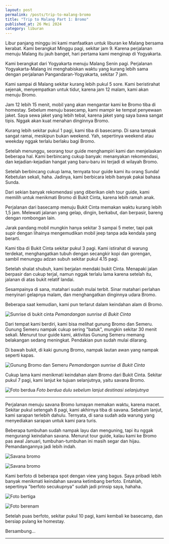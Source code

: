 ```yaml
---
layout: post
permalink: /posts/trip-to-malang-bromo
title: "Trip to Malang Part 1: Bromo"
published_at: 26 Mei 2024
category: liburan
---
```


Libur panjang minggu ini kami manfaatkan untuk liburan ke Malang bersama kerabat. Kami berangkat Minggu pagi, sekitar jam 9. Karena perjalanan menuju Malang itu jauh banget, hari pertama kami menginap di Yogyakarta.

Kami berangkat dari Yogyakarta menuju Malang Senin pagi. Perjalanan Yogyakarta-Malang ini menghabiskan waktu yang kurang lebih sama dengan perjalanan Pangandaran-Yogyakarta, sekitar 7 jam. 

Kami sampai di Malang sekitar kurang lebih pukul 5 sore. Kami beristirahat sejenak, menyempatkan untuk tidur, karena jam 12 malam, kami akan menuju Bromo.

Jam 12 lebih 15 menit, mobil yang akan mengantar kami ke Bromo tiba di homestay. Sebelum menuju basecamp, kami mampir ke tempat penyewaan jaket. Saya sewa jaket yang lebih tebal, karena jaket yang saya bawa sangat tipis. Nggak akan kuat menahan dinginnya Bromo.

Kurang lebih sekitar pukul 1 pagi, kami tiba di basecamp. Di sana tampak sangat ramai, meskipun bukan weekend. Yah, sepertinya weekend atau weekday nggak terlalu berlaku bagi Bromo.

Setelah menunggu, seorang tour guide menghampiri kami dan menjelaskan beberapa hal. Kami berbincang cukup banyak: menanyakan rekomendasi, dan kejadian-kejadian hangat yang baru-baru ini terjadi di wilayah Bromo.

Setelah berbincang cukup lama, ternyata tour guide kami itu orang Sunda! Kebetulan sekali, haha. Jadinya, kami berbicara lebih banyak pakai bahasa Sunda.

Dari sekian banyak rekomendasi yang diberikan oleh tour guide, kami memilih untuk menikmati Bromo di Bukit Cinta, karena lebih ramah anak.

Perjalanan dari basecamp menuju Bukit Cinta memakan waktu kurang lebih 1,5 jam. Melewati jalanan yang gelap, dingin, berkabut, dan berpasir, bareng dengan rombongan lain.

Jarak pandang mobil mungkin hanya sekitar 3 sampai 5 meter, tapi pak supir dengan lihainya mengemudikan mobil jeep tanpa ada kendala yang berarti.

Kami tiba di Bukit Cinta sekitar pukul 3 pagi. Kami istirahat di warung terdekat, menghangatkan tubuh dengan secangkir kopi dan gorengan, sambil menunggu adzan subuh sekitar pukul 4.15 pagi.

Setelah shalat shubuh, kami berjalan mendaki bukit Cinta. Menapaki jalan berpasir dan cukup terjal, namun nggak terlalu lama karena setelah itu, jalanan di atas bukit relatif landai.

Sesampainya di sana, matahari sudah mulai terbit. Sinar matahari perlahan menyinari gelapnya malam, dan menghangatkan dinginnya udara Bromo.

Beberapa saat kemudian, kami pun terlarut dalam keindahan alam di Bromo.

![Sunrise di bukit cinta](/assets/images/2024/05/bukit-cinta-2.jpeg)
*Pemandangan sunrise di Bukit Cinta*

Dari tempat kami berdiri, kami bisa melihat gunung Bromo dan Semeru. Gunung Semeru nampak cukup sering "batuk", mungkin sekitar 30 menit sekali. Menurut tour guide kami, aktivitas Gunung Semeru memang belakangan sedang meningkat. Pendakian pun sudah mulai dilarang.

Di bawah bukit, di kaki gunung Bromo, nampak lautan awan yang nampak seperti kapas.

![Gunung Bromo dan Semeru](/assets/images/2024/05/bukit-cinta-1.jpeg)
*Pemandangan sunrise di Bukit Cinta*

Cukup lama kami menikmati keindahan alam Bromo dari Bukit Cinta. Sekitar pukul 7 pagi, kami lanjut ke tujuan selanjutnya, yaitu savana Bromo.

![Foto berdua](/assets/images/2024/05/bukit-cinta-3.jpeg)
*Foto berdua dulu sebelum lanjut destinasi selanjutnya*

***

Perjalanan menuju savana Bromo lumayan memakan waktu, karena macet. Sekitar pukul setengah 8 pagi, kami akhirnya tiba di savana. Sebelum lanjut, kami sarapan terlebih dahulu. Ternyata, di sana sudah ada warung yang menyediakan sarapan untuk kami para turis.

Beberapa tumbuhan sudah nampak layu dan menguning, tapi itu nggak mengurangi keindahan savana. Menurut tour guide, kalau kami ke Bromo pas awal Januari, tumbuhan-tumbuhan ini masih segar dan hijau. Pemandangannya jadi lebih indah.


![Savana bromo](/assets/images/2024/05/savana-bromo-1.jpeg)

![Savana bromo](/assets/images/2024/05/savana-bromo-2.jpeg)

Kami berfoto di beberapa spot dengan view yang bagus. Saya pribadi lebih banyak menikmati keindahan savana ketimbang berfoto. Entahlah, sepertinya "berfoto secukupnya" sudah jadi prinsip saya, hahaha.

![Foto bertiga](/assets/images/2024/05/savana-bromo-4.jpeg)

![Foto berenam](/assets/images/2024/05/savana-bromo-3.jpeg)

Setelah puas berfoto, sekitar pukul 10 pagi, kami kembali ke basecamp, dan bersiap pulang ke homestay. 

Bersambung...

***
